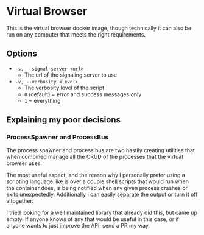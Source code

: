 # Virtual Browser

This is the virtual browser docker image, though technically it can also be run on any computer
that meets the right requirements.

## Options 

- `-s, --signal-server <url>`
  - The url of the signaling server to use 
- `-v, --verbosity <level>`
  - The verbosity level of the script
  - `0` (default) = error and success messages only
  - `1` = everything

## Explaining my poor decisions

### ProcessSpawner and ProcessBus
The process spawner and process bus are two hastily creating utilities that when combined manage all the CRUD of the processes that the virtual browser uses.

The most useful aspect, and the reason why I personally prefer using a scripting language like js over a couple shell scripts that would run when the container does, is being notified when any given process crashes or exits unexpectedly. Additionally I can easily separate the output or turn it off altogether.

I tried looking for a well maintained library that already did this, but came up empty. If anyone knows of any that would be useful in this case, or if anyone wants to just improve the API, send a PR my way.